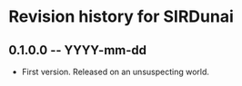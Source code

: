 # Revision history for SIRDunai

## 0.1.0.0  -- YYYY-mm-dd

* First version. Released on an unsuspecting world.
